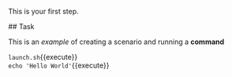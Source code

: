 This is your first step.

## Task

This is an _example_ of creating a scenario and running a **command**

`launch.sh`{{execute}}  
`echo 'Hello World'`{{execute}}
